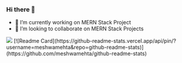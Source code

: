 ### Hi there 👋

- 🔭 I’m currently working on MERN Stack Project
- 👯 I’m looking to collaborate on MERN Stack Projects


<picture>
  <source
    srcset="https://github-readme-stats.vercel.app/api?username=meshwamehta&show_icons=true&theme=tokyonight"
    media="(prefers-color-scheme: dark)"
  />
  <source
    srcset="https://github-readme-stats.vercel.app/api?username=meshwamehta&show_icons=false&hide=issues,contribs&theme=tokyonight"
    media="(prefers-color-scheme: dark), (prefers-color-scheme: tokyonight)"
  />
  <img src="https://github-readme-stats.vercel.app/api?username=meshwamehta&show_icons=false" />
  
</picture>
[![Readme Card](https://github-readme-stats.vercel.app/api/pin/?username=meshwamehta&repo=github-readme-stats)](https://github.com/meshwamehta/github-readme-stats)
